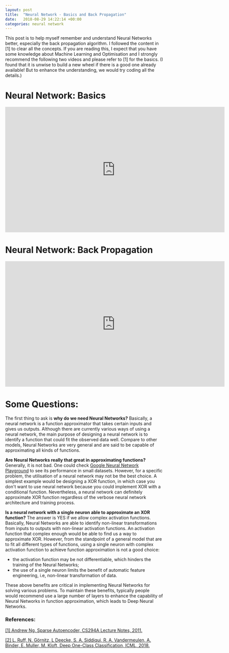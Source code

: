 ```yaml
---
layout: post
title:  "Neural Network - Basics and Back Propagation"
date:   2018-08-29 14:22:14 +00:00
categories: neural network
---
```

This post is to help myself remember and understand Neural Networks better, especially the back propagation algorithm. I followed the content in [1] to clear all the concepts. If you are reading this, I expect that you have some knowledge about Machine Learning and Optimisation and I strongly recommend the following two videos and please refer to [1] for the basics. (I found that it is unwise to build a new wheel if there is a good one already available! But to enhance the understanding, we would try coding all the details.)
<br>

Neural Network: Basics
======
<iframe width="700" height="400" src="https://www.youtube.com/embed/aircAruvnKk?ecver=1" frameborder="0" allow="autoplay; encrypted-media" allowfullscreen></iframe>
<br>

Neural Network: Back Propagation
======
<iframe width="700" height="400" src="https://www.youtube.com/embed/IHZwWFHWa-w?ecver=1" frameborder="0" allow="autoplay; encrypted-media" allowfullscreen></iframe>
<br>

Some Questions:
======
The first thing to ask is **why do we need Neural Networks?** Basically, a neural network is a function approximator that takes certain inputs and gives us outputs. Although there are currently various ways of using a neural network, the main purpose of designing a neural network is to identify a function that could fit the observed data well. Compare to other models, Neural Networks are very general and are said to be capable of approximating all kinds of functions.

**Are Neural Networks really that great in approximating functions?** Generally, it is not bad. One could check [Google Neural Network Playground][playground] to see its performance in small datasets. However, for a specific problem, the utilisation of a neural network may not be the best choice. A simplest example would be designing a XOR function, in which case you don't want to use neural network because you could implement XOR with a conditional function. Nevertheless, a neural network can definitely approximate XOR function regardless of the verbose neural network architecture and training process.

**Is a neural network with a single neuron able to approximate an XOR function?** The answer is YES if we allow complex activation functions. Basically, Neural Networks are able to identify non-linear transformations from inputs to outputs with non-linear activation functions. An activation function that complex enough would be able to find us a way to approximate XOR. However, from the standpoint of a general model that are to fit all different types of functions, using a single neuron with complex activation function to achieve function approximation is not a good choice:
* the activation function may be not differentiable, which hinders the training of the Neural Networks;
* the use of a single neuron limits the benefit of automatic feature engineering, i.e, non-linear transformation of data.

These above benefits are critical in implementing Neural Networks for solving various problems. To maintain these benefits, typically people would recommend use a large number of layers to enhance the capability of Neural Networks in function approximation, which leads to Deep Neural Networks.
<br>

### References:
[[1] Andrew Ng, Sparse Autoencoder, CS294A Lecture Notes, 2011.][c1]

[[2] L. Ruff, N. Görnitz, L Deecke, S. A. Siddiqui, R. A. Vandermeulen, A. Binder, E. Muller, M. Kloft, Deep One-Class Classification, ICML, 2018.][c2]

[c1]: https://web.stanford.edu/class/cs294a/sparseAutoencoder_2011new.pdf
[c2]: http://ml.informatik.uni-kl.de/publications/2018/deep-svdd.pdf
[playground]: https://playground.tensorflow.org/